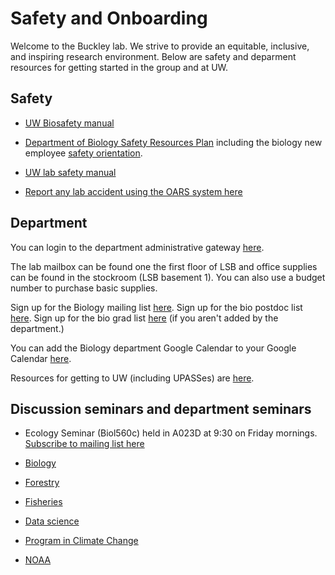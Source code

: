 # Safety and Onboarding

Welcome to the Buckley lab. We strive to provide an equitable, inclusive, and inspiring research environment. Below are safety and deparment resources for getting started in the group and at UW.

## Safety
* [UW Biosafety manual](https://ehs.washington.edu/system/files/resources/uw-biosafety-manual.pdf)

* [Department of Biology Safety Resources Plan](http://www.biology.washington.edu/admin-gateway) including the biology new employee [safety orientation](http://www.biology.washington.edu/sites/default/files/pdf/safety/BioNewEmployeeOrientation.pdf).

* [UW lab safety manual](http://www.ehs.washington.edu/manuals/lsm/index.shtm)

* [Report any lab accident using the OARS system here](http://www.ehs.washington.edu/ohsoars/index.shtm)

## Department
You can login to the department administrative gateway [here](http://www.biology.washington.edu/admin-gateway).

The lab mailbox can be found one the first floor of LSB and office supplies can be found in the stockroom (LSB basement 1). You can also use a budget number to purchase basic supplies.

Sign up for the Biology mailing list [here](http://mailman1.u.washington.edu/mailman/listinfo/biodept).  Sign up for the bio postdoc list [here](http://mailman13.u.washington.edu/mailman/listinfo/bio_postdocs).  Sign up for the bio grad list [here](http://mailman11.u.washington.edu/mailman/listinfo/bio_grads) (if you aren't added by the department.)

You can add the Biology department Google Calendar to your Google Calendar [here](http://www.biology.washington.edu/news/calendar%20).

Resources for getting to UW (including UPASSes) are [here](https://transportation.uw.edu/).

## Discussion seminars and department seminars
* Ecology Seminar (Biol560c) held in A023D at 9:30 on Friday mornings. [Subscribe to mailing list here](http://mailman13.u.washington.edu/mailman/listinfo/ecoseminar)

* [Biology](https://www.biology.washington.edu/news/events/seminars)

* [Forestry](https://sefs.uw.edu/news-and-events/events/sefs-seminars/)

* [Fisheries](https://fish.uw.edu/news-events/events/)

* [Data science](https://escience.washington.edu/uw-data-science-seminar/)

* [Program in Climate Change](https://pcc.uw.edu/events/departmental-seminars/)

* [NOAA](https://www.nwfsc.noaa.gov/news/events/weekly_seminars/monster_accessible.cfm)


